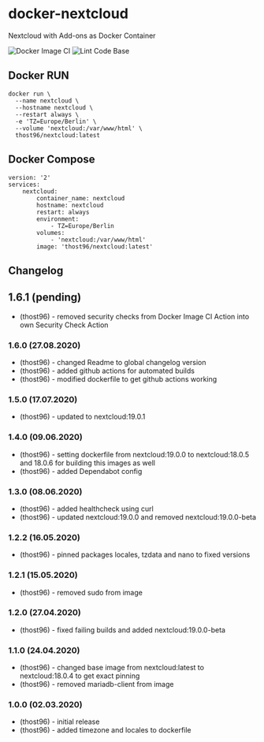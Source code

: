 # docker-nextcloud
Nextcloud with Add-ons as Docker Container

![Docker Image CI](https://github.com/thost96/docker-nextcloud/workflows/Docker%20Image%20CI/badge.svg)
![Lint Code Base](https://github.com/thost96/docker-nextcloud/workflows/Lint%20Code%20Base/badge.svg)

## Docker RUN

    docker run \
      --name nextcloud \
      --hostname nextcloud \
      --restart always \      
      -e 'TZ=Europe/Berlin' \
      --volume 'nextcloud:/var/www/html' \
      thost96/nextcloud:latest

## Docker Compose

    version: '2'
    services:
        nextcloud:
            container_name: nextcloud
            hostname: nextcloud        
            restart: always
            environment:
                - TZ=Europe/Berlin
            volumes:
                - 'nextcloud:/var/www/html'
            image: 'thost96/nextcloud:latest'


## Changelog

## 1.6.1 (pending)
* (thost96) - removed security checks from Docker Image CI Action into own Security Check Action

### 1.6.0 (27.08.2020)
* (thost96) - changed Readme to global changelog version
* (thost96) - added github actions for automated builds
* (thost96) - modified dockerfile to get github actions working

### 1.5.0 (17.07.2020)
* (thost96) - updated to nextcloud:19.0.1

### 1.4.0 (09.06.2020)
* (thost96) - setting dockerfile from nextcloud:19.0.0 to nextcloud:18.0.5 and 18.0.6 for building this images as well
* (thost96) - added Dependabot config

### 1.3.0 (08.06.2020)
* (thost96) - added healthcheck using curl
* (thost96) - updated nextcloud:19.0.0 and removed nextcloud:19.0.0-beta

### 1.2.2 (16.05.2020)
* (thost96) - pinned packages locales, tzdata and nano to fixed versions

### 1.2.1 (15.05.2020)
* (thost96) - removed sudo from image

### 1.2.0 (27.04.2020)
* (thost96) - fixed failing builds and added nextcloud:19.0.0-beta

### 1.1.0 (24.04.2020)
* (thost96) - changed base image from nextcloud:latest to nextcloud:18.0.4 to get exact pinning
* (thost96) - removed mariadb-client from image

### 1.0.0 (02.03.2020)
* (thost96) - initial release
* (thost96) - added timezone and locales to dockerfile
